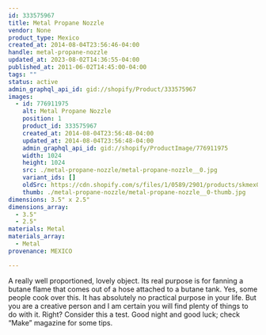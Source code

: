 ```yaml
---
id: 333575967
title: Metal Propane Nozzle
vendor: None
product_type: Mexico
created_at: 2014-08-04T23:56:46-04:00
handle: metal-propane-nozzle
updated_at: 2023-08-02T14:36:55-04:00
published_at: 2011-06-02T14:45:00-04:00
tags: ""
status: active
admin_graphql_api_id: gid://shopify/Product/333575967
images:
  - id: 776911975
    alt: Metal Propane Nozzle
    position: 1
    product_id: 333575967
    created_at: 2014-08-04T23:56:48-04:00
    updated_at: 2014-08-04T23:56:48-04:00
    admin_graphql_api_id: gid://shopify/ProductImage/776911975
    width: 1024
    height: 1024
    src: ./metal-propane-nozzle/metal-propane-nozzle__0.jpg
    variant_ids: []
    oldSrc: https://cdn.shopify.com/s/files/1/0589/2901/products/skmex0076.tif.jpeg?v=1407211008
    thumb: ./metal-propane-nozzle/metal-propane-nozzle__0-thumb.jpg
dimensions: 3.5" x 2.5"
dimensions_array:
  - 3.5"
  - 2.5"
materials: Metal
materials_array:
  - Metal
provenance: MEXICO

---
```


A really well proportioned, lovely object. Its real purpose is for fanning a butane flame that comes out of a hose attached to a butane tank. Yes, some people cook over this. It has absolutely no practical purpose in your life. But you are a creative person and I am certain you will find plenty of things to do with it. Right? Consider this a test. Good night and good luck; check “Make” magazine for some tips.